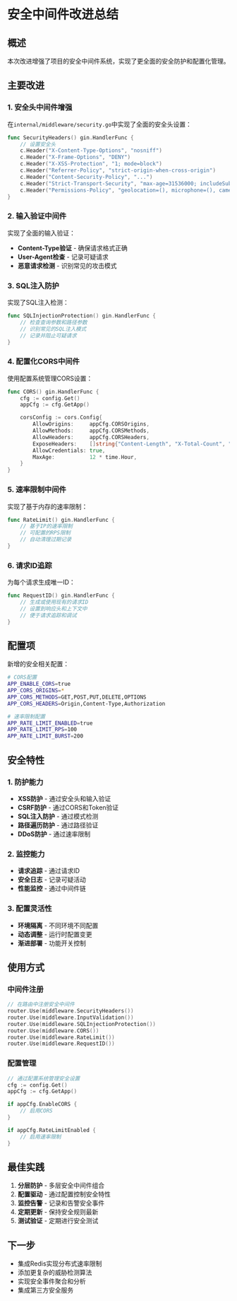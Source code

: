 # 安全中间件改进总结

## 概述

本次改进增强了项目的安全中间件系统，实现了更全面的安全防护和配置化管理。

## 主要改进

### 1. 安全头中间件增强

在`internal/middleware/security.go`中实现了全面的安全头设置：

```go
func SecurityHeaders() gin.HandlerFunc {
    // 设置安全头
    c.Header("X-Content-Type-Options", "nosniff")
    c.Header("X-Frame-Options", "DENY")
    c.Header("X-XSS-Protection", "1; mode=block")
    c.Header("Referrer-Policy", "strict-origin-when-cross-origin")
    c.Header("Content-Security-Policy", "...")
    c.Header("Strict-Transport-Security", "max-age=31536000; includeSubDomains")
    c.Header("Permissions-Policy", "geolocation=(), microphone=(), camera=()")
}
```

### 2. 输入验证中间件

实现了全面的输入验证：

- **Content-Type验证** - 确保请求格式正确
- **User-Agent检查** - 记录可疑请求
- **恶意请求检测** - 识别常见的攻击模式

### 3. SQL注入防护

实现了SQL注入检测：

```go
func SQLInjectionProtection() gin.HandlerFunc {
    // 检查查询参数和路径参数
    // 识别常见的SQL注入模式
    // 记录并阻止可疑请求
}
```

### 4. 配置化CORS中间件

使用配置系统管理CORS设置：

```go
func CORS() gin.HandlerFunc {
    cfg := config.Get()
    appCfg := cfg.GetApp()

    corsConfig := cors.Config{
        AllowOrigins:     appCfg.CORSOrigins,
        AllowMethods:     appCfg.CORSMethods,
        AllowHeaders:     appCfg.CORSHeaders,
        ExposeHeaders:    []string{"Content-Length", "X-Total-Count", "X-Request-ID"},
        AllowCredentials: true,
        MaxAge:           12 * time.Hour,
    }
}
```

### 5. 速率限制中间件

实现了基于内存的速率限制：

```go
func RateLimit() gin.HandlerFunc {
    // 基于IP的速率限制
    // 可配置的RPS限制
    // 自动清理过期记录
}
```

### 6. 请求ID追踪

为每个请求生成唯一ID：

```go
func RequestID() gin.HandlerFunc {
    // 生成或使用现有的请求ID
    // 设置到响应头和上下文中
    // 便于请求追踪和调试
}
```

## 配置项

新增的安全相关配置：

```bash
# CORS配置
APP_ENABLE_CORS=true
APP_CORS_ORIGINS=*
APP_CORS_METHODS=GET,POST,PUT,DELETE,OPTIONS
APP_CORS_HEADERS=Origin,Content-Type,Authorization

# 速率限制配置
APP_RATE_LIMIT_ENABLED=true
APP_RATE_LIMIT_RPS=100
APP_RATE_LIMIT_BURST=200
```

## 安全特性

### 1. 防护能力

- **XSS防护** - 通过安全头和输入验证
- **CSRF防护** - 通过CORS和Token验证
- **SQL注入防护** - 通过模式检测
- **路径遍历防护** - 通过路径验证
- **DDoS防护** - 通过速率限制

### 2. 监控能力

- **请求追踪** - 通过请求ID
- **安全日志** - 记录可疑活动
- **性能监控** - 通过中间件链

### 3. 配置灵活性

- **环境隔离** - 不同环境不同配置
- **动态调整** - 运行时配置变更
- **渐进部署** - 功能开关控制

## 使用方式

### 中间件注册

```go
// 在路由中注册安全中间件
router.Use(middleware.SecurityHeaders())
router.Use(middleware.InputValidation())
router.Use(middleware.SQLInjectionProtection())
router.Use(middleware.CORS())
router.Use(middleware.RateLimit())
router.Use(middleware.RequestID())
```

### 配置管理

```go
// 通过配置系统管理安全设置
cfg := config.Get()
appCfg := cfg.GetApp()

if appCfg.EnableCORS {
    // 启用CORS
}

if appCfg.RateLimitEnabled {
    // 启用速率限制
}
```

## 最佳实践

1. **分层防护** - 多层安全中间件组合
2. **配置驱动** - 通过配置控制安全特性
3. **监控告警** - 记录和告警安全事件
4. **定期更新** - 保持安全规则最新
5. **测试验证** - 定期进行安全测试

## 下一步

- 集成Redis实现分布式速率限制
- 添加更复杂的威胁检测算法
- 实现安全事件聚合和分析
- 集成第三方安全服务
